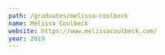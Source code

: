 ```yaml
---
path: /graduates/melissa-coulbeck
name: Melissa Coulbeck
website: https://www.melissacoulbeck.com/
year: 2019
---
```


